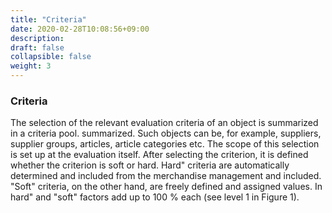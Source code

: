 ```yaml
---
title: "Criteria"
date: 2020-02-28T10:08:56+09:00
description: 
draft: false
collapsible: false
weight: 3
---
```

### Criteria

The selection of the relevant evaluation criteria of an object is summarized in a criteria pool.
summarized. Such objects can be, for example, suppliers, supplier groups, 
articles, article categories etc. The scope of this selection is set up at the evaluation itself. After selecting the criterion, it is defined whether the criterion is soft 
or hard. Hard" criteria are automatically determined and included from the merchandise management
and included. "Soft" criteria, on the other hand, are freely defined and assigned values. In 
hard" and "soft" factors add up to 100 % each (see level 1 in Figure 1).